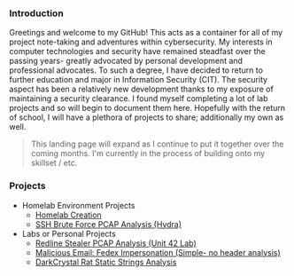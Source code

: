 ### Introduction 
Greetings and welcome to my GitHub! This acts as a container for all of my project note-taking and adventures within cybersecurity. My interests in computer technologies and security have remained steadfast over the passing years- greatly advocated by personal development and professional advocates. To such a degree, I have decided to return to further education and major in Information Security (CIT). The security aspect has been a relatively new development thanks to my exposure of maintaining a security clearance. I found myself completing a lot of lab projects and so will begin to document them here. Hopefully with the return of school, I will have a plethora of projects to share; additionally my own as well.

> This landing page will expand as I continue to put it together over the coming months. I'm currently in the process of building onto my skillset / etc.

### Projects
* Homelab Environment Projects
  * [Homelab Creation](https://github.com/clarkross/homelab-environment/)
  * [SSH Brute Force PCAP Analysis (Hydra)](https://github.com/clarkross/ssh-bruteforce-pcap-analysis)
* Labs or Personal Projects
  * [Redline Stealer PCAP Analysis (Unit 42 Lab)](https://github.com/clarkross/redline-stealer-unit42)
  * [Malicious Email: Fedex Impersonation (Simple- no header analysis)](https://github.com/clarkross/fedex-malicious-email)
  * [DarkCrystal Rat Static Strings Analysis](https://github.com/clarkross/dc-rat-strings-analysis)
  

